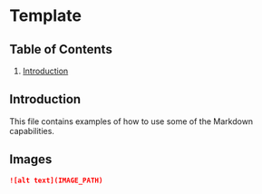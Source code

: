 # Template

## Table of Contents
1. [Introduction](#introduction)

## Introduction <a name="introduction"></a>

This file contains examples of how to use some of the Markdown capabilities.

## Images <a name="images"></a>

```md
![alt text](IMAGE_PATH)
```